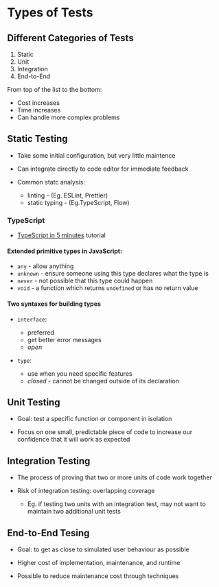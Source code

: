 # Types of Tests

## Different Categories of Tests

1. Static
2. Unit
3. Integration
4. End-to-End

From top of the list to the bottom:
* Cost increases
* Time increases
* Can handle more complex problems

## Static Testing

* Take some initial configuration, but very little maintence

* Can integrate directly to code editor for immediate feedback

* Common statc analysis:
  * linting - (Eg. ESLint, Prettier)
  * static typing - (Eg.TypeScript, Flow)

### TypeScript

* [TypeScript in 5 minutes](https://www.typescriptlang.org/docs/handbook/typescript-in-5-minutes.html) tutorial

#### Extended primitive types in JavaScript:
* `any`     - allow anything
* `unknown` - ensure someone using this type declares what the type is
* `never`   - not possible that this type could happen
* `void`    - a function which returns `undefined` or has no return value

#### Two syntaxes for building types
* `interface`:
  * preferred
  * get better error messages
  * *open*

* `type`:
  * use when you need specific features
  * *closed* - cannot be changed outside of its declaration 

## Unit Testing

* Goal: test a specific function or component in isolation

* Focus on one small, predictable piece of code to increase our confidence that it will work as expected

## Integration Testing

* The process of proving that two or more units of code work together

* Risk of integration testing: overlapping coverage
  * Eg. if testing two units with an integration test, may not want to maintain two additional unit tests

## End-to-End Tesing

* Goal: to get as close to simulated user behaviour as possible

* Higher cost of implementation, maintenance, and runtime

* Possible to reduce maintenance cost through techniques